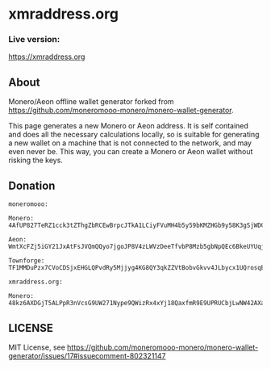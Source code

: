 # xmraddress.org

### Live version:

https://xmraddress.org

## About

Monero/Aeon offline wallet generator forked from https://github.com/moneromooo-monero/monero-wallet-generator.

This page generates a new Monero or Aeon address. It is self contained and does all the necessary calculations locally, so is suitable for generating a new wallet on a machine that is not connected to the network, and may even never be. This way, you can create a Monero or Aeon wallet without risking the keys. 

## Donation

```
moneromooo:

Monero: 4AfUP827TeRZ1cck3tZThgZbRCEwBrpcJTkA1LCiyFVuMH4b5y59bKMZHGb9y58K3gSjWDCBsB4RkGsGDhsmMG5R2qmbLeW

Aeon: WmtXcFZj5iGY21JxAtFsJVQmQQyo7jgoJP8V4zLWVzDeeTfvbP8Mzb5gbNpQEc6BkeUYUqjGntHDSDyA6LKjdGBQ1w9iEpfVw

Townforge: TF1MMDuPzx7CVoCDSjxEHGLQPvdRy5Mjjyg4KG8QY3qkZZVtBobvGkvv4JLbycx1UQrosqEyqZT9ye7zrZR3ucZp6iBp1YaRzLK

xmraddress.org:

Monero: 48kz6AXDGjT5ALPpR3nVcsG9UW271Nype9QWizRx4xYj18QaxfmR9E9UPRUCbjLwNW42AXaRNbeurZnUJ5TXoUoUT6vWuJc
```

## LICENSE

MIT License, see https://github.com/moneromooo-monero/monero-wallet-generator/issues/17#issuecomment-802321147
